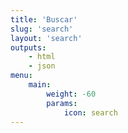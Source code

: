 ```yaml
---
title: 'Buscar'
slug: 'search'
layout: 'search'
outputs:
    - html
    - json
menu:
    main:
        weight: -60
        params:
            icon: search
---
```

